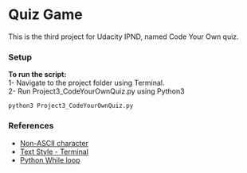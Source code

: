 
# Quiz Game
This is the third project for Udacity IPND, named Code Your Own quiz.

### Setup
**To run the script:**</br>
1- Navigate to the project folder using Terminal.</br>
2- Run Project3_CodeYourOwnQuiz.py using Python3
```
python3 Project3_CodeYourOwnQuiz.py
```

### References
- <a href='http://python.org/dev/peps/pep-0263/ '>Non-ASCII character</a> </br>
- <a href='https://stackoverflow.com/questions/24834876/how-can-i-make-text-bold-in-python
 '> Text Style - Terminal</a> </br>
- <a href='http://www.youtube.com/watch?v=yEST0vy2UBE '>Python While loop</a> </br>
